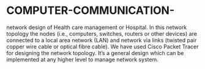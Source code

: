 # COMPUTER-COMMUNICATION-
network design of Health care management or Hospital. In this network topology the nodes
(i.e., computers, switches, routers or other devices) are connected to a local area network (LAN) and network via
links (twisted pair copper wire cable or optical fibre cable). We have used Cisco Packet Tracer for designing the
network topology. It’s a general design which can be implemented at any higher level to manage network system.
